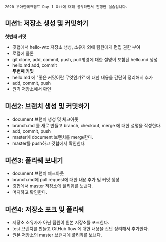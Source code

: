 `2020 우아한테크캠프 Day 1 Git에 대해 공부하면서 진행한 실습입니다.`

## 미션1: 저장소 생성 및 커밋하기
**첫번째 커밋**
- 깃헙에서 hello-wtc 저장소 생성, 소유자 외에 팀원에게 편집 권한 부여
- 로컬에 클론
- git clone, add, commit, push, pull 명령에 대한 설명이 포함된 hello.md 생성
- hello.md add, commit <br>
**두번째 커밋**
- hello.md 에 "좋은 커밋이란 무엇인가?" 에 대한 내용을 간단히 정리해서 추가
- add, commit, push
- 원격 저장소에서 확인
## 미션2: 브랜치 생성 및 커밋하기
- document 브랜치 생성 및 체크아웃
- branch.md 를 새로 만들고 branch, checkout, merge 에 대한 설명을 작성한다.
- add, commit, push
- master에 document 브랜치를 merge한다.
- master를 push하고 깃헙에서 확인한다.
## 미션3: 풀리퀘 보내기
- document 브랜치 체크아웃
- branch.md에 pull request에 대한 내용 추가 및 커밋 생성
- 깃헙에서 master 저장소에 풀리퀘를 보낸다.
- 머지하고 확인한다.
## 미션4: 저장소 포크 및 풀리퀘
- 저장소 소유자가 아닌 팀원이 원본 저장소를 포크한다.
- test 브랜치를 만들고 GitHub flow 에 대한 내용을 간단 정리해서 추가한다.
- 원본 저장소의 master 브랜치에 풀리퀘를 보낸다.
